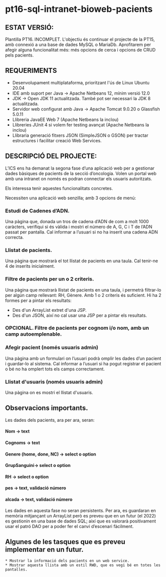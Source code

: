 # pt16-sql-intranet-bioweb-pacients

## ESTAT VERSIÓ: 
Plantilla PT16. INCOMPLET.
L'objectiu és continuar el projecte de la PT15, amb connexió a una base de dades MySQL o MariaDb. 
Aprofitarem per afegir alguna funcionalitat més: més opcions de cerca i opcions de CRUD pels pacients. 

## REQUERIMENTS
* Desenvolupament multiplataforma, prioritzant l'ús de Linux Ubuntu 20.04
* IDE amb suport per Java → Apache Netbeans 12, mínim versió 12.0
* JDK → Open JDK 11 actualitzada. També pot ser necessari la JDK 8 actualitzada.
* Servidor web configurat amb Java → Apache Tomcat 9.0.20 o Glassfish 5.0.11
* Llibreria JavaEE Web 7 (Apache Netbeans la inclou)
* Llibreries JUnit 4 si volem fer testing avançat (Apache Netbeans la inclou)
* Llibraria generació fitxers JSON (SimpleJSON o GSON) per tractar estructures i facilitar creació Web Services.

## DESCRIPCIÓ DEL PROJECTE:

L’ICS ens ha demanat la segona fase d’una aplicació web per a gestionar dades bàsiques de pacients de la secció d’oncologia. 
Volen un portal web amb una intranet on només es podran connectar els usuaris autoritzats. 

Els interessa tenir aquestes funcionalitats concretes. 

Necessiten una aplicació web senzilla; amb 3 opcions de menú:

### Estudi de Cadenes d’ADN.
Una pàgina que, donada un tros de cadena d’ADN de com a molt 1000 caràcters, verifiqui si és vàlida i mostri el número de A, G, C i T de l’ADN passat per pantalla. 
Cal informar a l’usuari si no ha inserit una cadena ADN correcta.

### Llistat de pacients.
Una pàgina que mostrarà el tot llistat de pacients en una taula. Cal tenir-ne 4 de inserits inicialment. 

### Filtre de pacients per un o 2 criteris.
Una pàgina que mostrarà llistat de pacients en una taula, i permetrà filtrar-lo per algún camp rellevant: RH, Gènere.
Amb 1 o 2 criteris és suficient.
Hi ha 2 formes per a pintar els resultats:
* Des d'un ArrayList<Patient> extret d'una JSP.
* Des d'un JSON, així no cal usar una JSP per a pintar els resultats.
    
### OPCIONAL. Filtre de pacients per cognom i/o nom, amb un camp autoemplenable.

### Afegir pacient (només usuaris admin)
Una pàgina amb un formulari on l’usuari podrà omplir les dades d’un pacient i guardar-lo al sistema. 
Cal informar a l’usuari si ha pogut registrar el pacient o bé no ha omplert tots els camps correctament. 

### Llistat d'usuaris (només usuaris admin)
Una pàgina on es mostri el llistat d'usuaris. 


## Observacions importants.

Les dades dels pacients, ara per ara, seran:

#### Nom → text
#### Cognoms → text 
#### Genere (home, done, NC) → select o option
#### GrupSanguini→ select o option
#### RH → select o option
#### pes → text, validació número
#### alcada → text, validació número

Les dades en aquesta fase no seran persistents.
Per ara, es guardaran en memòria mitjançant un ArrayList però es preveu que en un futur (el 2022) es gestionin en una base de dades SQL; així que es valorarà positivament usar el patró DAO per a poder fer el canvi d’escenari fàcilment.

## Algunes de les tasques que es preveu implementar en un futur.
    * Mostrar la informació dels pacients en un web service.
    * Mostrar aquesta llista amb un estil RWD, que es vegi bé en totes les pantalles. 
